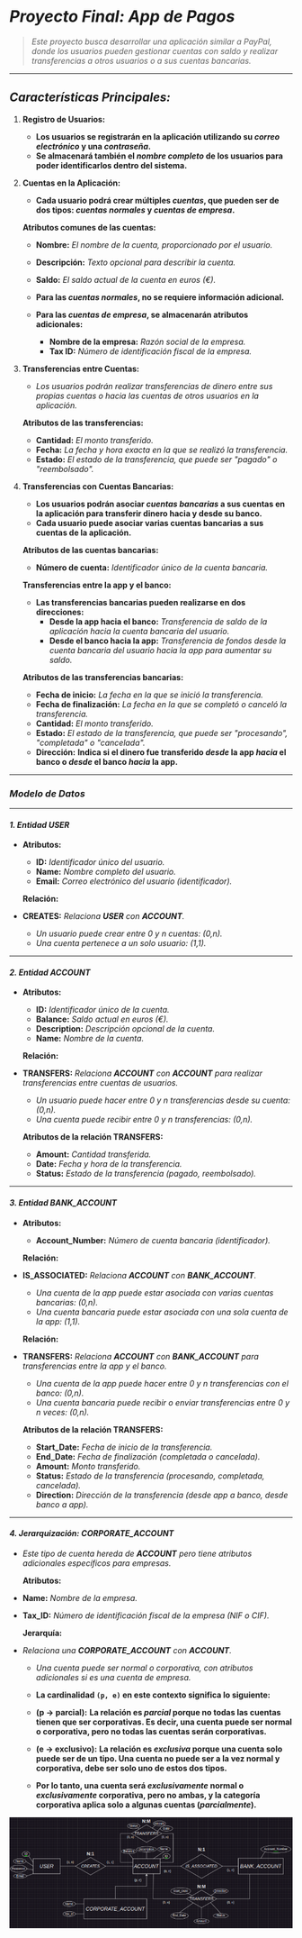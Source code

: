 <!-- Autor: Daniel Benjamin Perez Morales -->
<!-- GitHub: https://github.com/D4nitrix13 -->
<!-- GitLab: https://gitlab.com/D4nitrix13 -->
<!-- Correo electrónico: danielperezdev@proton.me -->

# ***Proyecto Final: App de Pagos***

> *Este proyecto busca desarrollar una aplicación similar a PayPal, donde los usuarios pueden gestionar cuentas con saldo y realizar transferencias a otros usuarios o a sus cuentas bancarias.*

---

## ***Características Principales:***

1. **Registro de Usuarios:**
   - **Los usuarios se registrarán en la aplicación utilizando su *correo electrónico* y una *contraseña*.**
   - **Se almacenará también el *nombre completo* de los usuarios para poder identificarlos dentro del sistema.**

2. **Cuentas en la Aplicación:**
   - **Cada usuario podrá crear múltiples *cuentas*, que pueden ser de dos tipos: *cuentas normales* y *cuentas de empresa*.**

   **Atributos comunes de las cuentas:**
   - **Nombre:** *El nombre de la cuenta, proporcionado por el usuario.*
   - **Descripción:** *Texto opcional para describir la cuenta.*
   - **Saldo:** *El saldo actual de la cuenta en euros (€).*

   - **Para las *cuentas normales*, no se requiere información adicional.**
   - **Para las *cuentas de empresa*, se almacenarán atributos adicionales:**
     - **Nombre de la empresa:** *Razón social de la empresa.*
     - **Tax ID:** *Número de identificación fiscal de la empresa.*

3. **Transferencias entre Cuentas:**
   - *Los usuarios podrán realizar transferencias de dinero entre sus propias cuentas o hacia las cuentas de otros usuarios en la aplicación.*

   **Atributos de las transferencias:**
   - **Cantidad:** *El monto transferido.*
   - **Fecha:** *La fecha y hora exacta en la que se realizó la transferencia.*
   - **Estado:** *El estado de la transferencia, que puede ser "pagado" o "reembolsado".*

4. **Transferencias con Cuentas Bancarias:**
   - **Los usuarios podrán asociar *cuentas bancarias* a sus cuentas en la aplicación para transferir dinero hacia y desde su banco.**
   - **Cada usuario puede asociar varias cuentas bancarias a sus cuentas de la aplicación.**

   **Atributos de las cuentas bancarias:**
   - **Número de cuenta:** *Identificador único de la cuenta bancaria.*

   **Transferencias entre la app y el banco:**
   - **Las transferencias bancarias pueden realizarse en dos direcciones:**
     - **Desde la app hacia el banco:** *Transferencia de saldo de la aplicación hacia la cuenta bancaria del usuario.*
     - **Desde el banco hacia la app:** *Transferencia de fondos desde la cuenta bancaria del usuario hacia la app para aumentar su saldo.*

   **Atributos de las transferencias bancarias:**
   - **Fecha de inicio:** *La fecha en la que se inició la transferencia.*
   - **Fecha de finalización:** *La fecha en la que se completó o canceló la transferencia.*
   - **Cantidad:** *El monto transferido.*
   - **Estado:** *El estado de la transferencia, que puede ser "procesando", "completada" o "cancelada".*
   - **Dirección:** **Indica si el dinero fue transferido *desde* la app *hacia* el banco o *desde* el banco *hacia* la app.**

---

### ***Modelo de Datos***

---

#### ***1. Entidad USER***

- **Atributos:**
  - **ID:** *Identificador único del usuario.*
  - **Name:** *Nombre completo del usuario.*
  - **Email:** *Correo electrónico del usuario (identificador).*

   **Relación:**

- **CREATES:** *Relaciona **USER** con **ACCOUNT**.*
  - *Un usuario puede crear entre 0 y n cuentas: (0,n).*
  - *Una cuenta pertenece a un solo usuario: (1,1).*

---

#### ***2. Entidad ACCOUNT***

- **Atributos:**
  - **ID:** *Identificador único de la cuenta.*
  - **Balance:** *Saldo actual en euros (€).*
  - **Description:** *Descripción opcional de la cuenta.*
  - **Name:** *Nombre de la cuenta.*

   **Relación:**

- **TRANSFERS:** *Relaciona **ACCOUNT** con **ACCOUNT** para realizar transferencias entre cuentas de usuarios.*
  - *Un usuario puede hacer entre 0 y n transferencias desde su cuenta: (0,n).*
  - *Una cuenta puede recibir entre 0 y n transferencias: (0,n).*

   **Atributos de la relación TRANSFERS:**
  - **Amount:** *Cantidad transferida.*
  - **Date:** *Fecha y hora de la transferencia.*
  - **Status:** *Estado de la transferencia (pagado, reembolsado).*

---

#### ***3. Entidad BANK_ACCOUNT***

- **Atributos:**
  - **Account_Number:** *Número de cuenta bancaria (identificador).*

   **Relación:**

- **IS_ASSOCIATED:** *Relaciona **ACCOUNT** con **BANK_ACCOUNT**.*
  - *Una cuenta de la app puede estar asociada con varias cuentas bancarias: (0,n).*
  - *Una cuenta bancaria puede estar asociada con una sola cuenta de la app: (1,1).*

   **Relación:**

- **TRANSFERS:** *Relaciona **ACCOUNT** con **BANK_ACCOUNT** para transferencias entre la app y el banco.*
  - *Una cuenta de la app puede hacer entre 0 y n transferencias con el banco: (0,n).*
  - *Una cuenta bancaria puede recibir o enviar transferencias entre 0 y n veces: (0,n).*

   **Atributos de la relación TRANSFERS:**
  - **Start_Date:** *Fecha de inicio de la transferencia.*
  - **End_Date:** *Fecha de finalización (completada o cancelada).*
  - **Amount:** *Monto transferido.*
  - **Status:** *Estado de la transferencia (procesando, completada, cancelada).*
  - **Direction:** *Dirección de la transferencia (desde app a banco, desde banco a app).*

---

#### ***4. Jerarquización: CORPORATE_ACCOUNT***

- *Este tipo de cuenta hereda de **ACCOUNT** pero tiene atributos adicionales específicos para empresas.*

   **Atributos:**

- **Name:** *Nombre de la empresa.*
- **Tax_ID:** *Número de identificación fiscal de la empresa (NIF o CIF).*

   **Jerarquía:**

- *Relaciona una **CORPORATE_ACCOUNT** con **ACCOUNT**.*
  - *Una cuenta puede ser normal o corporativa, con atributos adicionales si es una cuenta de empresa.*
  - **La cardinalidad `(p, e)` en este contexto significa lo siguiente:**

  - **(p -> parcial):** **La relación es *parcial* porque no todas las cuentas tienen que ser corporativas. Es decir, una cuenta puede ser **normal** o **corporativa**, pero no todas las cuentas serán corporativas.**
  
  - **(e -> exclusivo):** **La relación es *exclusiva* porque una cuenta solo puede ser de un tipo. Una cuenta no puede ser a la vez normal y corporativa, debe ser solo uno de estos dos tipos.**

  - **Por lo tanto, una cuenta será *exclusivamente* normal o *exclusivamente* corporativa, pero no ambas, y la categoría corporativa aplica solo a algunas cuentas (*parcialmente*).**

*![EjercicioOcho](/Images/EjercicioOcho.png "/Images/EjercicioOcho.png")*
